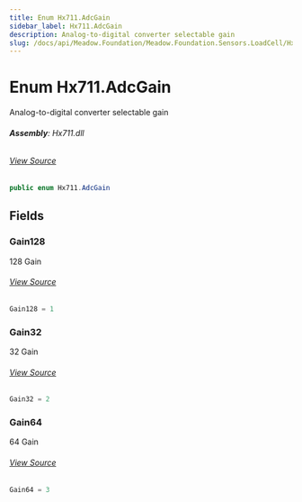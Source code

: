 ```yaml
---
title: Enum Hx711.AdcGain
sidebar_label: Hx711.AdcGain
description: Analog-to-digital converter selectable gain
slug: /docs/api/Meadow.Foundation/Meadow.Foundation.Sensors.LoadCell/Hx711.AdcGain
---
```

# Enum Hx711.AdcGain
Analog-to-digital converter selectable gain

###### **Assembly**: Hx711.dll
###### [View Source](https://github.com/WildernessLabs/Meadow.Foundation.git/blob/develop/Source/Meadow.Foundation.Peripherals/Sensors.LoadCell.Hx711/Driver/Hx711.Enums.cs#L8)
```csharp title="Declaration"
public enum Hx711.AdcGain
```
## Fields
### Gain128
128 Gain
###### [View Source](https://github.com/WildernessLabs/Meadow.Foundation.git/blob/develop/Source/Meadow.Foundation.Peripherals/Sensors.LoadCell.Hx711/Driver/Hx711.Enums.cs#L13)
```csharp title="Declaration"
Gain128 = 1
```
### Gain32
32 Gain
###### [View Source](https://github.com/WildernessLabs/Meadow.Foundation.git/blob/develop/Source/Meadow.Foundation.Peripherals/Sensors.LoadCell.Hx711/Driver/Hx711.Enums.cs#L17)
```csharp title="Declaration"
Gain32 = 2
```
### Gain64
64 Gain
###### [View Source](https://github.com/WildernessLabs/Meadow.Foundation.git/blob/develop/Source/Meadow.Foundation.Peripherals/Sensors.LoadCell.Hx711/Driver/Hx711.Enums.cs#L21)
```csharp title="Declaration"
Gain64 = 3
```
